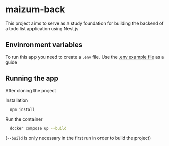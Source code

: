 # maizum-back
This project aims to serve as a study foundation for building the backend of a todo list application using Nest.js

## Envinronment variables

To run this app you need to create a `.env` file. Use the [.env.example file]() as a guide

## Running the app

After cloning the project

Installation

```bash
  npm install
```

Run the container

```bash
  docker compose up --build
```
(`--build` is only necessary in the first run in order to build the project)

